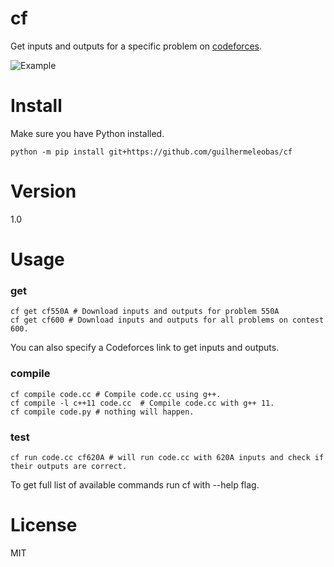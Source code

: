 # cf
Get inputs and outputs for a specific problem on [codeforces](https://www.codeforces.com).

![Example](http://i.imgur.com/ZDCb1po.png?1)

# Install

Make sure you have Python installed.
```
python -m pip install git+https://github.com/guilhermeleobas/cf
```

# Version
1.0

# Usage

### get
```
cf get cf550A # Download inputs and outputs for problem 550A
cf get cf600 # Download inputs and outputs for all problems on contest 600.
```

You can also specify a Codeforces link to get inputs and outputs.

### compile
```
cf compile code.cc # Compile code.cc using g++.
cf compile -l c++11 code.cc  # Compile code.cc with g++ 11.
cf compile code.py # nothing will happen.
```

### test
```
cf run code.cc cf620A # will run code.cc with 620A inputs and check if their outputs are correct.
```

To get full list of available commands run cf with --help flag.

# License
MIT
